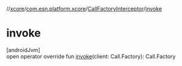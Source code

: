 //[xcore](../../../index.md)/[com.esn.platform.xcore](../index.md)/[CallFactoryInterceptor](index.md)/[invoke](invoke.md)

# invoke

[androidJvm]\
open operator override fun [invoke](invoke.md)(client: Call.Factory): Call.Factory
